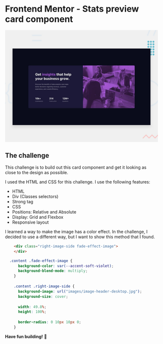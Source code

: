# Frontend Mentor - Stats preview card component

![Design preview for the Stats preview card component coding challenge](./design/desktop-preview.jpg)

## The challenge

This challenge is to build out this card component and get it looking as close to the design as possible. 

I used the HTML and CSS for this challenge. I use the following features:
* HTML 
* Div (Classes selectors)
* Strong tag
* CSS
* Positions: Relative and Absolute
* Display: Grid and Flexbox
* Responsive layout

I learned a way to make the image has a color effect. In the challenge, I decided to use a different way, 
but I want to show this method that I found.

```html
    <div class="right-image-side fade-effect-image">
    </div>
```

```css
  .content .fade-effect-image {
      background-color: var(--accent-soft-violet);
      background-blend-mode: multiply;
    }

    .content .right-image-side {
      background-image: url("images/image-header-desktop.jpg");
      background-size: cover;

      width: 49.8%;
      height: 100%;

      border-radius: 0 10px 10px 0;
    }
```

**Have fun building!** 🚀

